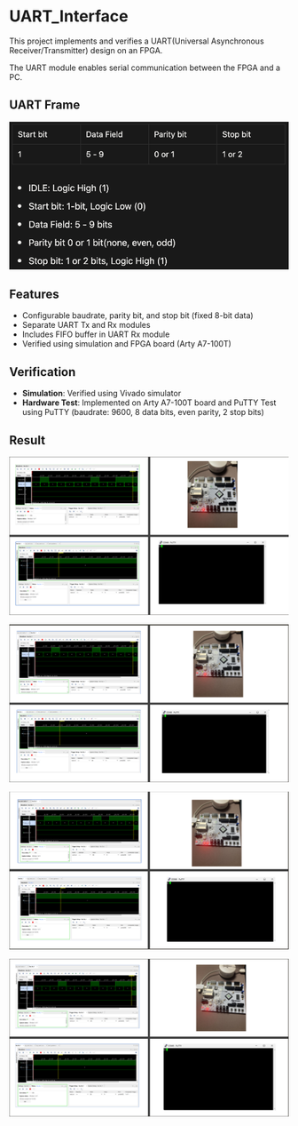 # UART_Interface

This project implements and verifies a UART(Universal Asynchronous Receiver/Transmitter) design on an FPGA.

The UART module enables serial communication between the FPGA and a PC.  

## UART Frame
![UART_Interface](doc/UART_FRAME.png)

## Features
- Configurable baudrate, parity bit, and stop bit (fixed 8-bit data)
- Separate UART Tx and Rx modules
- Includes FIFO buffer in UART Rx module
- Verified using simulation and FPGA board (Arty A7-100T)

## Verification
- **Simulation**: Verified using Vivado simulator
- **Hardware Test**: Implemented on Arty A7-100T board and PuTTY
Test using PuTTY (baudrate: 9600, 8 data bits, even parity, 2 stop bits)

## Result
![UART_Interface](doc/uart_result_1.png)

![UART_Interface](doc/uart_result_2.png)

![UART_Interface](doc/uart_result_3.png)

![UART_Interface](doc/uart_result_4.png)
